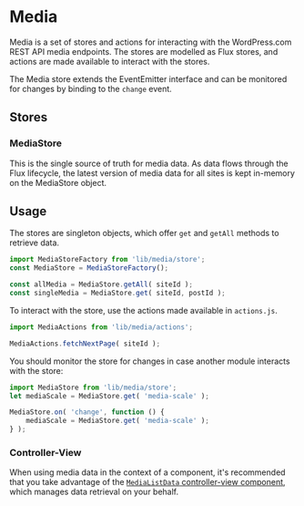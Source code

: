 # Media

Media is a set of stores and actions for interacting with the WordPress.com REST API media endpoints. The stores are modelled as Flux stores, and actions are made available to interact with the stores.

The Media store extends the EventEmitter interface and can be monitored for changes by binding to the `change` event.

## Stores

### MediaStore

This is the single source of truth for media data. As data flows through the Flux lifecycle, the latest version of media data for all sites is kept in-memory on the MediaStore object.

## Usage

The stores are singleton objects, which offer `get` and `getAll` methods to retrieve data.

```js
import MediaStoreFactory from 'lib/media/store';
const MediaStore = MediaStoreFactory();

const allMedia = MediaStore.getAll( siteId );
const singleMedia = MediaStore.get( siteId, postId );
```

To interact with the store, use the actions made available in `actions.js`.

```js
import MediaActions from 'lib/media/actions';

MediaActions.fetchNextPage( siteId );
```

You should monitor the store for changes in case another module interacts with the store:

```js
import MediaStore from 'lib/media/store';
let mediaScale = MediaStore.get( 'media-scale' );

MediaStore.on( 'change', function () {
	mediaScale = MediaStore.get( 'media-scale' );
} );
```

### Controller-View

When using media data in the context of a component, it's recommended that you take advantage of the [`MediaListData` controller-view component](../../components/data/media-list-data/), which manages data retrieval on your behalf.
